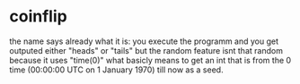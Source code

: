# coinflip
the name says already what it is: you execute the programm and you get outputed either "heads" or "tails" but the random feature isnt that random because it uses "time(0)" what basicly means to get an int that is from the 0 time (00:00:00 UTC on 1 January 1970) till now as a seed.
